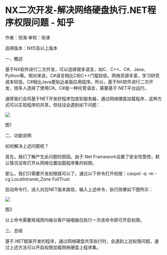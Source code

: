 # NX二次开发-解决网络硬盘执行.NET程序权限问题 - 知乎
作者：倪海 审校：徐涛

适用版本：NX5及以上版本

一、概述

基于NX软件进行二次开发，可以选择很多语言，如C、C++、C#、Java、Python等。相对来说，C#语言相比C和C++门槛较低，网络资源丰富，学习研究成本较低。C#相比Java更贴近桌面应用程序。所以，基于NX软件进行二次开发，很多人选择了使用C#。C#是一种托管语言，需要基于.NET平台运行。

通常我们会将基于NET开发好程序包放到服务器，通过网络硬盘加载程序，这种方式可以实现程序的共享。但往往会遇到如下问题：

![](https://pic2.zhimg.com/v2-abe1a6e6213a6e98e985e850a292f299_b.jpg)

图1

二、功能说明

如何解决上述问题呢？

首先，我们了解产生此问题的原因。由于.Net Framework设置了安全性管控，默认情况没有打开从网络位置加载程序集的权限。

那么，我们只需要开发权限就可以了。通过以下命令打开权限：caspol -q -m -cg LocalIntranet\_Zone FullTrust

启动命令行，进入对应NET版本路径，输入上述命令，执行效果如下图所示：

![](https://pic1.zhimg.com/v2-c64fd4184d86484103364228daaaa594_b.jpg)

图2

以上命令需要局域网内每台客户端电脑仅执行一次该命令即可开启权限。

三、总结

基于.NET框架开发的程序，通过网络硬盘共享执行时，会遇到上述权限问题，通过上述方法可以开启权限加载网络硬盘上程序集。